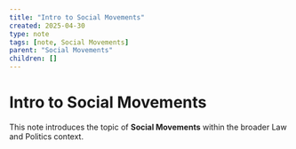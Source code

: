 ```yaml
---
title: "Intro to Social Movements"
created: 2025-04-30
type: note
tags: [note, Social Movements]
parent: "Social Movements"
children: []
---
```


# Intro to Social Movements

This note introduces the topic of **Social Movements** within the broader Law and Politics context.
